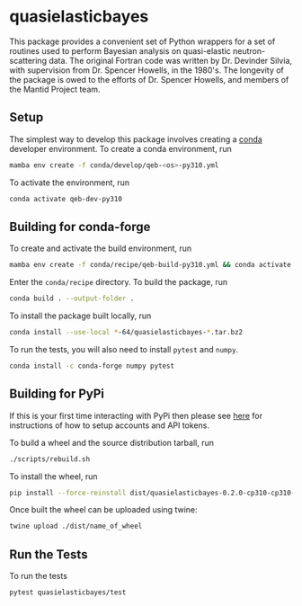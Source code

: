 # quasielasticbayes

This package provides a convenient set of Python wrappers for a set of routines used to perform Bayesian analysis
on quasi-elastic neutron-scattering data. The original Fortran code was written by Dr. Devinder Silvia, with 
supervision from Dr. Spencer Howells, in the 1980's. The longevity of the package is owed to the efforts of
Dr. Spencer Howells, and members of the Mantid Project team.

## Setup

The simplest way to develop this package involves creating a [conda](https://docs.conda.io/en/latest/miniconda.html) 
developer environment. To create a conda environment, run

```sh
mamba env create -f conda/develop/qeb-<os>-py310.yml
```

To activate the environment, run

```sh
conda activate qeb-dev-py310
```

## Building for conda-forge

To create and activate the build environment, run

```sh
mamba env create -f conda/recipe/qeb-build-py310.yml && conda activate qeb-build-py310
```

Enter the `conda/recipe` directory. To build the package, run

```sh
conda build . --output-folder .
```

To install the package built locally, run

```sh
conda install --use-local *-64/quasielasticbayes-*.tar.bz2
```

To run the tests, you will also need to install `pytest` and `numpy`.

```sh
conda install -c conda-forge numpy pytest
```

## Building for PyPi

If this is your first time interacting with PyPi then please see [here](https://packaging.python.org/en/latest/tutorials/packaging-projects/#uploading-the-distribution-archives) for instructions of how to setup accounts and API tokens. 

To build a wheel and the source distribution tarball, run

```sh
./scripts/rebuild.sh
```

To install the wheel, run

```sh
pip install --force-reinstall dist/quasielasticbayes-0.2.0-cp310-cp310-*.whl
```

Once built the wheel can be uploaded using twine:

```sh
twine upload ./dist/name_of_wheel
```

## Run the Tests

To run the tests

```sh
pytest quasielasticbayes/test
```
